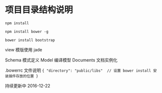 # 项目目录结构说明


`npm install`

`npm install bower -g`

`bower install bootstrap`

view 模版使用 jade


Schema      模式定义
Model       编译模型
Documents   文档实例化


.bowerrc 文件说明
`
{
    "directory": "public/libs"  // 设置 bower install 安装插件存放的位置
}
`

持续更新中 2016-12-22